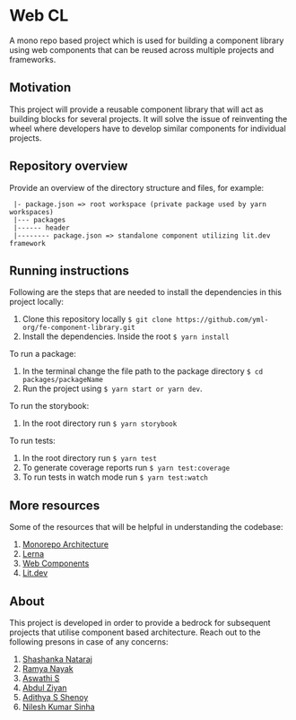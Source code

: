 # Web CL

A mono repo based project which is used for building a component library using web components that can be reused across multiple projects and frameworks.

## Motivation

This project will provide a reusable component library that will act as building blocks for several projects. It will solve the issue of reinventing the wheel where developers have to develop similar components for individual projects.

## Repository overview

Provide an overview of the directory structure and files, for example:

```
 |- package.json => root workspace (private package used by yarn workspaces) 
 |--- packages 
 |------ header 
 |-------- package.json => standalone component utilizing lit.dev framework
 ```

## Running instructions

Following are the steps that are needed to install the dependencies in this project locally:

1. Clone this repository locally `$ git clone https://github.com/yml-org/fe-component-library.git`
2. Install the dependencies. Inside the root `$ yarn install`

To run a package:

1. In the terminal change the file path to the package directory `$ cd packages/packageName`
2. Run the project using `$ yarn start or yarn dev`.

To run the storybook:

1. In the root directory run `$ yarn storybook`

To run tests:

1. In the root directory run `$ yarn test`
2. To generate coverage reports run `$ yarn test:coverage`
3. To run tests in watch mode run `$ yarn test:watch`

## More resources

Some of the resources that will be helpful in understanding the codebase:

1. [Monorepo Architecture](https://www.toptal.com/front-end/guide-to-monorepos)
2. [Lerna](https://lerna.js.org/docs/getting-started)
3. [Web Components](https://developer.mozilla.org/en-US/docs/Web/Web_Components)
4. [Lit.dev](https://lit.dev/docs/)

## About

This project is developed in order to provide a bedrock for subsequent projects that utilise component based architecture.
Reach out to the following presons in case of any concerns:

1. [Shashanka Nataraj](https://github.com/ShashankaNataraj)
2. [Ramya Nayak](https://github.com/Ramyarnayak)
3. [Aswathi S](https://github.com/AswathiSYML)
4. [Abdul Ziyan](https://github.com/Ziyan7)
5. [Adithya S Shenoy](https://github.com/AadiShenoy)
6. [Nilesh Kumar Sinha](https://github.com/NileshSinhaYML)
